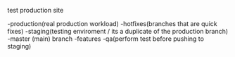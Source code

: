 test production site


-production(real production workload)
   -hotfixes(branches that are quick fixes)
-staging(testing enviroment / its a duplicate of the production branch)
-master (main) branch
   -features
-qa(perform test before pushing to staging)
